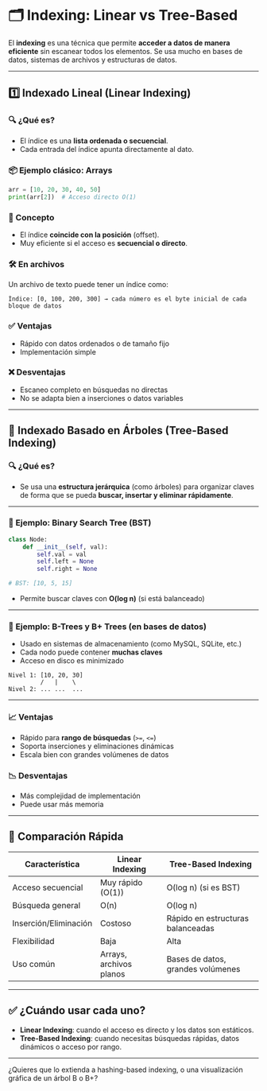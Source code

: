 # 🗂️ Indexing: Linear vs Tree-Based

El **indexing** es una técnica que permite **acceder a datos de manera eficiente** sin escanear todos los elementos. Se usa mucho en bases de datos, sistemas de archivos y estructuras de datos.

---

## 1️⃣ Indexado Lineal (Linear Indexing)

### 🔍 ¿Qué es?
- El índice es una **lista ordenada o secuencial**.
- Cada entrada del índice apunta directamente al dato.

### 📦 Ejemplo clásico: Arrays

```python
arr = [10, 20, 30, 40, 50]
print(arr[2])  # Acceso directo O(1)
```

### 🧠 Concepto
- El índice **coincide con la posición** (offset).
- Muy eficiente si el acceso es **secuencial o directo**.

### 🛠️ En archivos
Un archivo de texto puede tener un índice como:
```
Índice: [0, 100, 200, 300] → cada número es el byte inicial de cada bloque de datos
```

### ✅ Ventajas
- Rápido con datos ordenados o de tamaño fijo
- Implementación simple

### ❌ Desventajas
- Escaneo completo en búsquedas no directas
- No se adapta bien a inserciones o datos variables

---

## 🌳 Indexado Basado en Árboles (Tree-Based Indexing)

### 🔍 ¿Qué es?
- Se usa una **estructura jerárquica** (como árboles) para organizar claves de forma que se pueda **buscar, insertar y eliminar rápidamente**.

---

### 📘 Ejemplo: Binary Search Tree (BST)

```python
class Node:
    def __init__(self, val):
        self.val = val
        self.left = None
        self.right = None

# BST: [10, 5, 15]
```

- Permite buscar claves con **O(log n)** (si está balanceado)

---

### 📗 Ejemplo: B-Trees y B+ Trees (en bases de datos)

- Usado en sistemas de almacenamiento (como MySQL, SQLite, etc.)
- Cada nodo puede contener **muchas claves**
- Acceso en disco es minimizado

```
Nivel 1: [10, 20, 30]
         /   |    \
Nivel 2: ... ...  ...
```

---

### 📈 Ventajas
- Rápido para **rango de búsquedas** (`>=`, `<=`)
- Soporta inserciones y eliminaciones dinámicas
- Escala bien con grandes volúmenes de datos

### 📉 Desventajas
- Más complejidad de implementación
- Puede usar más memoria

---

## 🧮 Comparación Rápida

| Característica      | Linear Indexing     | Tree-Based Indexing   |
|---------------------|---------------------|------------------------|
| Acceso secuencial    | Muy rápido (O(1))   | O(log n) (si es BST)   |
| Búsqueda general     | O(n)                | O(log n)               |
| Inserción/Eliminación| Costoso             | Rápido en estructuras balanceadas |
| Flexibilidad         | Baja                | Alta                   |
| Uso común            | Arrays, archivos planos | Bases de datos, grandes volúmenes |

---

## ✅ ¿Cuándo usar cada uno?

- **Linear Indexing**: cuando el acceso es directo y los datos son estáticos.
- **Tree-Based Indexing**: cuando necesitas búsquedas rápidas, datos dinámicos o acceso por rango.

---

¿Quieres que lo extienda a hashing-based indexing, o una visualización gráfica de un árbol B o B+?
